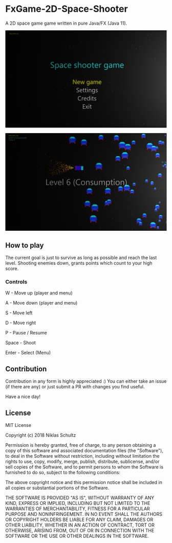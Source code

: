 # FxGame-2D-Space-Shooter
A 2D space game game written in pure Java/FX (Java 11).

![](images/FxShooter%20Title%20Screen.PNG)

![](images/level6.PNG)

## How to play

The current goal is just to survive as long as possible and reach the last level.
Shooting enemies down, grants points which count to your high score.

### Controls
 
W - Move up (player and menu)

A - Move down (player and menu)

S - Move left

D - Move right

P - Pause / Resume

Space - Shoot

Enter - Select (Menu)

## Contribution

Contribution in any form is highly appreciated :) 
You can either take an issue (if there are any) or just
submit a PR with changes you find useful.

Have a nice day! 

## License

MIT License

Copyright (c) 2018 Niklas Schultz

Permission is hereby granted, free of charge, to any person obtaining a copy
of this software and associated documentation files (the "Software"), to deal
in the Software without restriction, including without limitation the rights
to use, copy, modify, merge, publish, distribute, sublicense, and/or sell
copies of the Software, and to permit persons to whom the Software is
furnished to do so, subject to the following conditions:

The above copyright notice and this permission notice shall be included in all
copies or substantial portions of the Software.

THE SOFTWARE IS PROVIDED "AS IS", WITHOUT WARRANTY OF ANY KIND, EXPRESS OR
IMPLIED, INCLUDING BUT NOT LIMITED TO THE WARRANTIES OF MERCHANTABILITY,
FITNESS FOR A PARTICULAR PURPOSE AND NONINFRINGEMENT. IN NO EVENT SHALL THE
AUTHORS OR COPYRIGHT HOLDERS BE LIABLE FOR ANY CLAIM, DAMAGES OR OTHER
LIABILITY, WHETHER IN AN ACTION OF CONTRACT, TORT OR OTHERWISE, ARISING FROM,
OUT OF OR IN CONNECTION WITH THE SOFTWARE OR THE USE OR OTHER DEALINGS IN THE
SOFTWARE.
